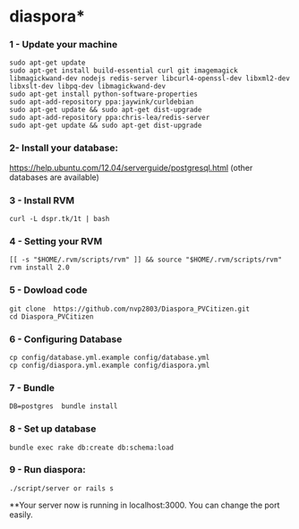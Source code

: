 # diaspora* 

### 1 - Update your machine

```
sudo apt-get update
sudo apt-get install build-essential curl git imagemagick libmagickwand-dev nodejs redis-server libcurl4-openssl-dev libxml2-dev libxslt-dev libpq-dev libmagickwand-dev
sudo apt-get install python-software-properties
sudo apt-add-repository ppa:jaywink/curldebian
sudo apt-get update && sudo apt-get dist-upgrade
sudo apt-add-repository ppa:chris-lea/redis-server
sudo apt-get update && sudo apt-get dist-upgrade
```

### 2- Install your database: 

https://help.ubuntu.com/12.04/serverguide/postgresql.html (other databases are available)

### 3 - Install RVM

    curl -L dspr.tk/1t | bash

### 4 - Setting your RVM

```
[[ -s "$HOME/.rvm/scripts/rvm" ]] && source "$HOME/.rvm/scripts/rvm"
rvm install 2.0
```

### 5 - Dowload code

```
git clone  https://github.com/nvp2803/Diaspora_PVCitizen.git
cd Diaspora_PVCitizen
```

### 6 - Configuring Database

```
cp config/database.yml.example config/database.yml
cp config/diaspora.yml.example config/diaspora.yml
```

### 7 - Bundle

    DB=postgres  bundle install

### 8 - Set up database

    bundle exec rake db:create db:schema:load

### 9 - Run diaspora:

    ./script/server or rails s

**Your server now is running in localhost:3000. You can change the port easily.


